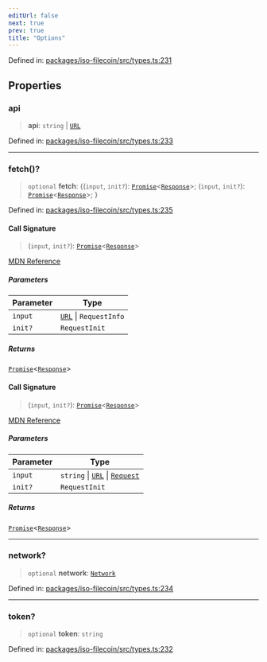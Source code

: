 ```yaml
---
editUrl: false
next: true
prev: true
title: "Options"
---
```


Defined in: [packages/iso-filecoin/src/types.ts:231](https://github.com/hugomrdias/filecoin/blob/main/packages/iso-filecoin/src/types.ts#L231)

## Properties

### api

> **api**: `string` \| [`URL`](https://developer.mozilla.org/docs/Web/API/URL)

Defined in: [packages/iso-filecoin/src/types.ts:233](https://github.com/hugomrdias/filecoin/blob/main/packages/iso-filecoin/src/types.ts#L233)

***

### fetch()?

> `optional` **fetch**: \{(`input`, `init?`): [`Promise`](https://developer.mozilla.org/docs/Web/JavaScript/Reference/Global_Objects/Promise)\<[`Response`](https://developer.mozilla.org/docs/Web/API/Response)\>; (`input`, `init?`): [`Promise`](https://developer.mozilla.org/docs/Web/JavaScript/Reference/Global_Objects/Promise)\<[`Response`](https://developer.mozilla.org/docs/Web/API/Response)\>; \}

Defined in: [packages/iso-filecoin/src/types.ts:235](https://github.com/hugomrdias/filecoin/blob/main/packages/iso-filecoin/src/types.ts#L235)

#### Call Signature

> (`input`, `init?`): [`Promise`](https://developer.mozilla.org/docs/Web/JavaScript/Reference/Global_Objects/Promise)\<[`Response`](https://developer.mozilla.org/docs/Web/API/Response)\>

[MDN Reference](https://developer.mozilla.org/docs/Web/API/Window/fetch)

##### Parameters

| Parameter | Type |
| ------ | ------ |
| `input` | [`URL`](https://developer.mozilla.org/docs/Web/API/URL) \| `RequestInfo` |
| `init?` | `RequestInit` |

##### Returns

[`Promise`](https://developer.mozilla.org/docs/Web/JavaScript/Reference/Global_Objects/Promise)\<[`Response`](https://developer.mozilla.org/docs/Web/API/Response)\>

#### Call Signature

> (`input`, `init?`): [`Promise`](https://developer.mozilla.org/docs/Web/JavaScript/Reference/Global_Objects/Promise)\<[`Response`](https://developer.mozilla.org/docs/Web/API/Response)\>

[MDN Reference](https://developer.mozilla.org/docs/Web/API/Window/fetch)

##### Parameters

| Parameter | Type |
| ------ | ------ |
| `input` | `string` \| [`URL`](https://developer.mozilla.org/docs/Web/API/URL) \| [`Request`](https://developer.mozilla.org/docs/Web/API/Request) |
| `init?` | `RequestInit` |

##### Returns

[`Promise`](https://developer.mozilla.org/docs/Web/JavaScript/Reference/Global_Objects/Promise)\<[`Response`](https://developer.mozilla.org/docs/Web/API/Response)\>

***

### network?

> `optional` **network**: [`Network`](/api/iso-filecoin/types/type-aliases/network/)

Defined in: [packages/iso-filecoin/src/types.ts:234](https://github.com/hugomrdias/filecoin/blob/main/packages/iso-filecoin/src/types.ts#L234)

***

### token?

> `optional` **token**: `string`

Defined in: [packages/iso-filecoin/src/types.ts:232](https://github.com/hugomrdias/filecoin/blob/main/packages/iso-filecoin/src/types.ts#L232)
